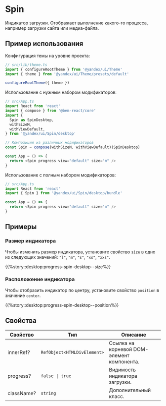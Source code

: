 # Spin



<!-- description:start -->
Индикатор загрузки. Отображает выполнение какого-то процесса, например загрузки сайта или медиа-файла.
<!-- description:end -->

## Пример использования

Конфигурация темы на уровне проекта:

```ts
// src/lib/theme.ts
import { configureRootTheme } from '@yandex/ui/Theme'
import { theme } from '@yandex/ui/Theme/presets/default'

configureRootTheme({ theme })
```

Использование с нужным набором модификаторов:

```ts
// src/App.ts
import React from 'react'
import { compose } from '@bem-react/core'
import {
  Spin as SpinDesktop,
  withSizeM,
  withViewDefault,
} from '@yandex/ui/Spin/desktop'

// Композиция из различных модификаторов
const Spin = compose(withSizeM, withViewDefault)(SpinDesktop)

const App = () => {
  return <Spin progress view="default" size="m" />
}
```

Использование с полным набором модификаторов:

```ts
// src/App.ts
import React from 'react'
import { Spin } from '@yandex/ui/Spin/desktop/bundle'

const App = () => {
  return <Spin progress view="default" size="m" />
}
```

## Примеры

### Размер индикатора

Чтобы изменить размер индикатора, установите свойство `size` в одно из следующих значений: `"l"`, `"m"`, `"s"`, `"xs"`, `"xxs"`.

{{%story::desktop:progress-spin-desktop--size%}}

### Расположение индикатора

Чтобы отобразить индикатор по центру, установите свойство `position` в значение `center`.

{{%story::desktop:progress-spin-desktop--position%}}

## Свойства

<!-- props:start -->
| Свойство   | Тип                         | Описание                                   |
| ---------- | --------------------------- | ------------------------------------------ |
| innerRef?  | `RefObject<HTMLDivElement>` | Ссылка на корневой DOM-элемент компонента. |
| progress?  | `false \| true`             | Видимость индикатора загрузки.             |
| className? | `string`                    | Дополнительный класс.                      |
<!-- props:end -->
